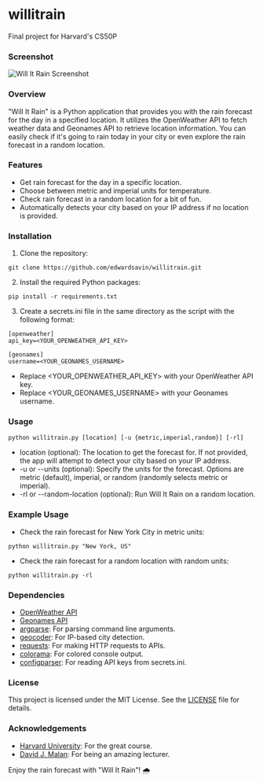 # willitrain
Final project for Harvard's CS50P

### Screenshot

![Will It Rain Screenshot](https://i.imgur.com/AuxQsdG.png)

### Overview

"Will It Rain" is a Python application that provides you with the rain forecast for the day in a specified location. It utilizes the OpenWeather API to fetch weather data and Geonames API to retrieve location information. You can easily check if it's going to rain today in your city or even explore the rain forecast in a random location.

### Features

- Get rain forecast for the day in a specific location.
- Choose between metric and imperial units for temperature.
- Check rain forecast in a random location for a bit of fun. 
- Automatically detects your city based on your IP address if no location is provided.

### Installation

1. Clone the repository:
```
git clone https://github.com/edwardsavin/willitrain.git
```

2. Install the required Python packages:
```
pip install -r requirements.txt
```

3. Create a secrets.ini file in the same directory as the script with the following format:
```
[openweather]
api_key=<YOUR_OPENWEATHER_API_KEY>

[geonames]
username=<YOUR_GEONAMES_USERNAME>
```
- Replace <YOUR_OPENWEATHER_API_KEY> with your OpenWeather API key. 
- Replace <YOUR_GEONAMES_USERNAME> with your Geonames username.

### Usage

```
python willitrain.py [location] [-u {metric,imperial,random}] [-rl]
```
- location (optional): The location to get the forecast for. If not provided, the app will attempt to detect your city based on your IP address.
- -u or --units (optional): Specify the units for the forecast. Options are metric (default), imperial, or random (randomly selects metric or imperial).
- -rl or --random-location (optional): Run Will It Rain on a random location.

### Example Usage

- Check the rain forecast for New York City in metric units:

```
python willitrain.py "New York, US"
```

- Check the rain forecast for a random location with random units:

```
python willitrain.py -rl
```

### Dependencies

- [OpenWeather API](https://openweathermap.org/api)
- [Geonames API](https://www.geonames.org/export/web-services.html)
- [argparse](https://docs.python.org/3/library/argparse.html): For parsing command line arguments.
- [geocoder](https://geocoder.readthedocs.io/): For IP-based city detection.
- [requests](https://docs.python-requests.org/en/latest/): For making HTTP requests to APIs.
- [colorama](https://pypi.org/project/colorama/): For colored console output.
- [configparser](https://docs.python.org/3/library/configparser.html): For reading API keys from secrets.ini.

### License

This project is licensed under the MIT License. See the [LICENSE](LICENSE) file for details.

### Acknowledgements

- [Harvard University](https://pll.harvard.edu/course/cs50s-introduction-programming-python/): For the great course.
- [David J. Malan](https://cs.harvard.edu/malan/): For being an amazing lecturer.

Enjoy the rain forecast with "Will It Rain"! 🌧️
